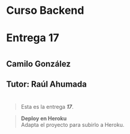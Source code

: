 # **Curso Backend**
# Entrega 17
#
## Camilo González
## Tutor: Raúl Ahumada
#

>Esta es la entrega ***17***.

>**Deploy en Heroku**\
>Adapta el proyecto para subirlo a Heroku.


